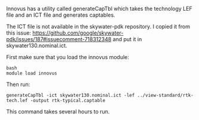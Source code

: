Innovus has a utility called generateCapTbl which takes the technology LEF file and an ICT file and generates captables.

The ICT file is not available in the skywater-pdk repository. I copied it from this issue: https://github.com/google/skywater-pdk/issues/187#issuecomment-718312348 and put it in skywater130.nominal.ict.

First make sure that you load the innovus module:
```
bash
module load innovus
```
Then run:
```
generateCapTbl -ict skywater130.nominal.ict -lef ../view-standard/rtk-tech.lef -output rtk-typical.captable
```
This command takes several hours to run.
